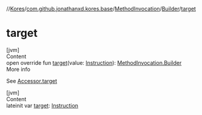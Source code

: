 //[Kores](../../../index.md)/[com.github.jonathanxd.kores.base](../../index.md)/[MethodInvocation](../index.md)/[Builder](index.md)/[target](target.md)



# target  
[jvm]  
Content  
open override fun [target](target.md)(value: [Instruction](../../../com.github.jonathanxd.kores/-instruction/index.md)): [MethodInvocation.Builder](index.md)  
More info  


See [Accessor.target](../../-accessor/target.md)

  


[jvm]  
Content  
lateinit var [target](target.md): [Instruction](../../../com.github.jonathanxd.kores/-instruction/index.md)  



